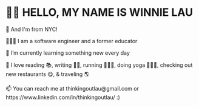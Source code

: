 <h1>👋🏼 HELLO, MY NAME IS WINNIE LAU</h1> 
  
<p>🗽 And I'm from NYC!</p>
<p>👩🏻‍💻 I am a software engineer and a former educator</p>
<p>🌼 I’m currently learning something new every day</p>
<p>💓 I love reading 📚, writing ✍🏼, running 🏃🏻‍♀️, doing yoga 🧘🏻‍♀️, checking out new restaurants 😋, & traveling 🌎</p>
<p>📫 You can reach me at thinkingoutlau@gmail.com or https://www.linkedin.com/in/thinkingoutlau/ :)</p>
